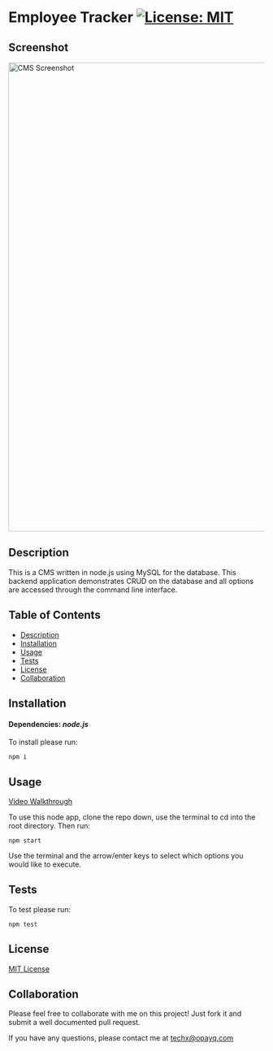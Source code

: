 # Employee Tracker [![License: MIT](https://img.shields.io/badge/License-MIT-yellow.svg)](https://opensource.org/licenses/MIT)

  ## Screenshot
<img width="924" alt="CMS Screenshot" src="https://user-images.githubusercontent.com/70029654/127082681-a117e52c-ce7e-4b93-aa0c-f1b730c7c95a.png">


  ## Description

  This is a CMS written in node.js using MySQL for the database. This backend application demonstrates CRUD on the database and all options are accessed through the command line interface.  

  ## Table of Contents
  * [Description](#Description)
  * [Installation](#Installation)
  * [Usage](#Usage)
  * [Tests](#Tests)
  * [License](#License)
  * [Collaboration](#Collaboration)
  
  ## Installation 

  #### Dependencies: *node.js*

  To install please run:

  ```
  npm i
  ```

  ## Usage

  [Video Walkthrough](https://youtu.be/YJb3HGMzTOA)

  To use this node app, clone the repo down, use the terminal to cd into the root directory. Then run:
  
  ```
  npm start
  ```

  Use the terminal and the arrow/enter keys to select which options you would like to execute.
  
  ## Tests

  To test please run:
  
  ```
  npm test
  ```

  ## License 

[MIT License](https://opensource.org/licenses/MIT)

  ## Collaboration 
  
  Please feel free to collaborate with me on this project! Just fork it and submit a well documented pull request.
  
  If you have any questions, please contact me at techx@opayq.com
